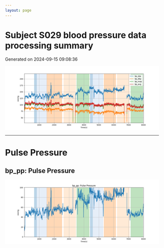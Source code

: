 ```yaml
---
layout: page
---
```



# Subject S029 blood pressure data processing summary
Generated on 2024-09-15 09:08:36

![Subject S029 blood pressure data processing summary - Overlay](images/S029_bp_features_overlay.png)

---
# Pulse Pressure

## bp_pp: Pulse Pressure
![bp_pp: Pulse Pressure](images/S029_bp_features_bp_pp.png)
